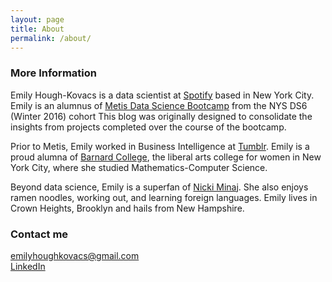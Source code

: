```yaml
---
layout: page
title: About
permalink: /about/
---
```


### More Information

Emily Hough-Kovacs is a data scientist at [Spotify](https://open.spotify.com/user/emilyhoughkovacs) based in New York City. Emily is an alumnus of [Metis Data Science Bootcamp](https://www.thisismetis.com/data-science-bootcamps) from the NYS DS6 (Winter 2016) cohort This blog was originally designed to consolidate the insights from projects completed over the course of the bootcamp.

Prior to Metis, Emily worked in Business Intelligence at [Tumblr](http://emily.voyage). Emily is a proud alumna of [Barnard College](https://math.barnard.edu/), the liberal arts college for women in New York City, where she studied Mathematics-Computer Science.

Beyond data science, Emily is a superfan of [Nicki Minaj](https://www.youtube.com/watch?v=PzGZamtlRP0). She also enjoys ramen noodles, working out, and learning foreign languages. Emily lives in Crown Heights, Brooklyn and hails from New Hampshire.

### Contact me

[emilyhoughkovacs@gmail.com](mailto:emilyhoughkovacs@gmail.com)<br>
[LinkedIn](https://www.linkedin.com/in/emilyhoughkovacs)